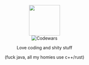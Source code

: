 <div id="header" align="center">
  <img src="https://img10.joyreactor.cc/pics/post/gachimuchi-Billy-Herrington-%D1%81%D0%BE%D0%B2%D0%B5%D1%82%D1%81%D0%BA%D0%B8%D0%B5-%D0%BF%D0%BB%D0%B0%D0%BA%D0%B0%D1%82%D1%8B-6772069.jpeg" width="100" />
</div>
<div id="badges" align = "center">
  <img src="https://www.codewars.com/users/DeadYokai/badges/micro" alt="Codewars"/>
</div>
<div id="content" align = "center">
  <p>Love coding and shity stuff</p>
  <p>(fuck java, all my homies use c++/rust)</p>
</div>
